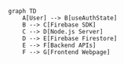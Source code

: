 <div class="center">

```mermaid
graph TD
    A[User] --> B[useAuthState]
    B --> C[Firebase SDK]
    C --> D[Node.js Server]
    D --> E[Firebase Firestore]
    E --> F[Backend APIs]
    F --> G[Frontend Webpage]
```
</div>
